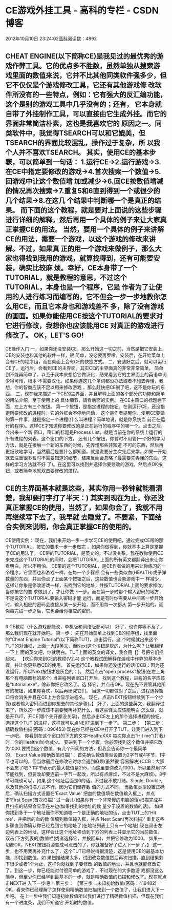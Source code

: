
# CE游戏外挂工具 - 高科的专栏 - CSDN博客

2012年10月10日 23:24:02[高科](https://me.csdn.net/pbymw8iwm)阅读数：4892


CHEAT ENGINE(以下简称CE)是我见过的最优秀的游戏作弊工具。它的优点多不胜数，虽然单独从搜索游
戏里面的数值来说，它并不比其他同类软件强多少，但它不仅仅是个游戏修改工具，它还有其他游戏修
改软件所没有的一些特点，例如：它有强大的反汇编功能，这个是别的游戏工具中几乎没有的；还有，
它本身就自带了外挂制作工具，可以直接由它生成外挂。而它的界面非常简洁朴素，这也是我喜欢它的
原因之一。同类软件中，我觉得TSEARCH可以和它媲美，但TSEARCH的界面比较混乱，操作过于复杂，所
以我个人并不喜欢TSEARCH。
其实，使用CE的基本步骤，可以简单到一句话：
1.运行CE->2.运行游戏->3.在CE中指定要修改的游戏->4.首次搜索一个数值->5.回游戏中让这个数值增
加或减少->6.回CE按数值增减的情况再次搜索->7.重复5和6直到得到一个或很少的几个结果->8.在这几
个结果中判断哪一个是真正的结果。
而下面的这个教程，就是要对上面说的这些步骤进行详细的解释，然后再用一个具体的例子来让大家真
正掌握CE的用法。
当然，要用一个具体的例子来讲解CE的用法，需要一个游戏，以这个游戏的修改来讲解。不过，如果真
正的用一个游戏来做例子，那么大家也得找到我用的游戏，就算找得到，还有可能要安装，确实比较麻
烦。幸好，CE本身带了一个TUTORIAL，就是教程的意思，不过这个TUTORIAL，本身也是一个程序，它是
作者为了让使用的人进行练习而编写的，它不但会一步一步地教你怎么用CE，而且它本身也和游戏差不
多，除了没有游戏的画面。如果你能使用CE按这个TUTORIAL的要求对它进行修改，我想你也应该能用CE
对真正的游戏进行修改了。
OK，LET'S GO!
-------------------------------------------------------------------------------------------
CE操作入门
一，如果你还没安装CE，那么开始这一切之前，当然是把它安装上，CE的安装也和其他的软件一样，很
简单，没必要再罗嗦。安装后，在开始菜单上会有CE的程序组，而在桌面上会有CE的快捷方式。
二，安装好之后，就可以运行CE了，运行后，会看到CE的主界面。其实CE的主界面真的非常非常简单，
简单到不能再简单了，以至于我本来想给它做汉化，结果看到它的主界面上的英语单词少得可怜，根本
不需要汉化。如果你连这几个单词都没办法或者不想去弄懂，我想，你的智商应该不足以用来修改游戏
，那么赶快把CE删了吧，这不是你玩的东西。
三，现在我来描述一下CE的主界面，并且解释上面的各个部分的功能和简单的用法介绍，至于使用上的
具体细节，请看后面的实例。
在CE主窗口的标题栏下面，左上方有三个按钮。
第一个按钮，是指定进程的按钮。在刚运行CE，还没指定所要修改的进程时，它的外框会不停地闪动，
这个是作者提醒你，使用CE要做的第一件事，就是指定一个进程(什么叫进程？简单地说，就是你系统当
前正在运行的程序)。这样CE才知道你要修改的是正在运行的程序中的哪一个。点击之后，会出来一个新
窗口，窗口的标题是Process List，就是当前在你的系统上运行的所有进程的列表。这个窗口的下方，
还有几个按钮，你暂时不用管(一个好的学习方法，就是在接触一个新的东西的时候，先弄懂那些非知道
不可的东西，然后再更细致地学习，当然最后是要什么都知道。就是说要分主次先后来学。如果一开始
就去注重很多暂时不需要知道的细节，结果反而会忽略了最需要先弄懂的东西，这样的学习方法就不好
了)。在这里可以找到并选择你要修改的游戏，然后点OK按钮，或者简单地就双击要修改的进程。

CE的主界面基本就是这些，其实你用一秒钟就能看清楚，我却要打字打了半天：)
其实到现在为止，你还没真正掌握CE的使用，当然了，如果你会了，我就不用再继续写下去了，我早就
去睡觉了。不要紧，下面结合实例来说明，你会真正掌握CE的使用的。
-------------------------------------------------------------------------------------------
CE使用实例：
现在，我们来开始一步一步学习CE的使用吧，通过完成CE带的那个TUTORIAL，按它的要求一步一步做完
，如果你做得到，你就基本上算是掌握了CE的用法了。
CE带的TUTORIAL，是英文的，不过没关系，我在教你使用CE来完成这个TUTORIAL的同时，会把TUTORIAL
上面的所有英文都翻译出来让你看明白，所以不用怕。
CE带的这个TUTORIAL，是CE作者做的用来让你练习的一个程序，它里面也和游戏一样，在每一个步骤都
会有一些类似血(HEALTH)或子弹数量的东西，并且你点了上面某个按钮之后，这些数值也会象游戏中一
样减少，这样让你象是修改游戏一样，去找到它的地址，并按TUTORIAL上面的要求修改，当你按它的要
求做到了，才让你做下一步。而在第一步时那个输入密码的地方，不是说这个TUTORIAL要输入密码才能
运行，而是有时你需要从中间某一步开始时，输入相应的密码会直接从某一步开始，而不用每一次都从
第一步开始的。而你每完成一步之后，它也会给你相应的密码。

--------------------------------------------------------------------------------
3 CE教程（什么游戏都能改，单机版和网络版都可以）
好了，也许你等不及了，那么我们现在就开始吧。
第一步：
先在开始菜单上找到CE的程序组，找里面的“Cheat Engine Tutorial”(以下简称TUT)，点击运行。这
个时候就出来这个TUT的对话框，上面一大段英文，而Next这个按钮是灰的，为什么呢？让我翻译一下上
面的英文吧，你就明白。TUT上面的英文的译文，我会用【】号把它们括起来。
【欢迎你来到CE的教程(V2.4)
这个教程试图解释在游戏中作弊的基本步骤，并让你更熟悉CE的使用。
首先运行CE，如果你还没运行的话(CCB：因为还没运行，所以Next按钮才是灰色的：)。
然后点击"open process"按钮(在左上角那个有电脑图标的那个)
当进程列表窗口打开后，找到这个教程，进程的名字应该是“tutorial.exe”，除非你把它改名了。选
择它，并点击OK。现在先不要管其他所有的按钮，如果你喜欢，以后再研究它们。
当这一切都做对了之后，进程选择窗口将会消失并且在CE上方会显示进程名。
现在，点击NEXT按钮继续到下一个步骤(或者输入密码而进到你想去的其他步骤)。】
好了，上面的这些英文，我翻译过来了，所以这一步应该不需要我再补充什么，看这些译文应该能明白
怎么做，就是开TUT，开CE(哪个先开都没关系)，然后点击CE左上的那个选择进程的按钮，选择这个TUT
的进程，这样就可以点NEXT进到下一步了。
第二步：
【第二步：精确数值扫描(密码：090453)
现在你已经在CE中打开了TUT，让我们进入到下一步吧。
你看到在这个窗口的下方的文字Health:XXX
每次你点击"Hit me"(打我)时，你的Health(血)会减少。
要进到下一个步骤，你必须找到这个数值并把它改为1000
要找到这个数值，有几个不同的方法，但我会告诉你一个最简单的，'Exact Value(精确数值扫描)'：
首先确认数值类型设置为2字节或4字节，1字节也可以的，但当你最后在修改它时你会遇到麻烦(虽然很
容易解决)(CCB：大家不会忘了吧？1字节表示的最大数值是255，而这里要你改为1000，所以虽然用1字
节能找到，但要改却要连前一字节一起改，所以有点麻烦，不过不是大麻烦)。8字节可能也可以，如果
这个地址后面是0的话，不过我不敢打赌。Single, Double, 以及其他的扫描方式不行，因为它们储存数
值的方式不同。
当数值类型设置正确后，确认扫描方式设置在'Exact Value'
把血的数值填在数值输入框上，并点击'First Scan(首次扫描)'
过一会儿(如果你有一个非常慢的电脑的话)扫描完成并且扫描的结果会显示在左边(如果找到的地址的数
量少于设置的数值的话)。
如果你找到多于一个地址而你不知道哪一个是正确的地址的话，点击TUT上的'Hit me'，并把新的血的数
值填到数值输入框，并点'Next Scan(再次扫描)'
重复这些步骤直到你确认你已经找到它的地址了(在地址列表上只有一个地址)
现在双击左边列表上的地址，这样会让这个地址移动到下方的列表上并显示它的当前数值。
双击(下方列表的)数值栏(或者选择它，并按回车)，并把它修改为1000。
如果一切都OK，NEXT按钮将会变成可点击的了，你就准备好了进入下一步了。】
这一步，也不用我再补充什么了，这个TUT已经说得很清楚，这是使用CE的最基本功能，即找到数值，如
果扫描结果太多，试图改变数值然后再次扫描，直到结果剩下很少或者1个为止，这样你就找到了要修改
的数值的地址，并且也就能修改它了。到这一步，你已经能对付很简单的游戏了，不过现在的大多数游
戏都没这么简单，但至少你已经学到最基本的一步，就是精确数值的扫描和修改了。现在就点击NEXT进
入下一步吧！
第三步：
【第三步：未知初始数值(密码：419482)
OK，看来你已经理解了怎样使用精确数值扫描找到一个数值了，让我们进入下一步吧。
在上一步中我们知道初始数值所以我们进行了精确数值扫描，但现在我们有一个进度条，我们不知道它
开始时的数值。




